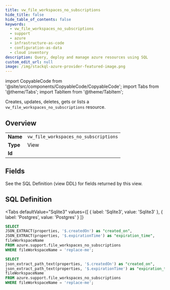 ```yaml
--- 
title: vw_file_workspaces_no_subscriptions
hide_title: false
hide_table_of_contents: false
keywords:
  - vw_file_workspaces_no_subscriptions
  - support
  - azure
  - infrastructure-as-code
  - configuration-as-data
  - cloud inventory
description: Query, deploy and manage azure resources using SQL
custom_edit_url: null
image: /img/stackql-azure-provider-featured-image.png
---
```


import CopyableCode from '@site/src/components/CopyableCode/CopyableCode';
import Tabs from '@theme/Tabs';
import TabItem from '@theme/TabItem';

Creates, updates, deletes, gets or lists a <code>vw_file_workspaces_no_subscriptions</code> resource.

## Overview
<table><tbody>
<tr><td><b>Name</b></td><td><code>vw_file_workspaces_no_subscriptions</code></td></tr>
<tr><td><b>Type</b></td><td>View</td></tr>
<tr><td><b>Id</b></td><td><CopyableCode code="azure.support.vw_file_workspaces_no_subscriptions" /></td></tr>
</tbody></table>

## Fields

See the SQL Definition (view DDL) for fields returned by this view.

## SQL Definition

<Tabs
defaultValue="Sqlite3"
values={[
{ label: 'Sqlite3', value: 'Sqlite3' },
{ label: 'Postgres', value: 'Postgres' }
]}
>
<TabItem value="Sqlite3">

```sql
SELECT
JSON_EXTRACT(properties, '$.createdOn') as "created_on",
JSON_EXTRACT(properties, '$.expirationTime') as "expiration_time",
fileWorkspaceName
FROM azure.support.file_workspaces_no_subscriptions
WHERE fileWorkspaceName = 'replace-me';
```

</TabItem>
<TabItem value="Postgres">

```sql
SELECT
json_extract_path_text(properties, '$.createdOn') as "created_on",
json_extract_path_text(properties, '$.expirationTime') as "expiration_time",
fileWorkspaceName
FROM azure.support.file_workspaces_no_subscriptions
WHERE fileWorkspaceName = 'replace-me';
```

</TabItem>
</Tabs>
